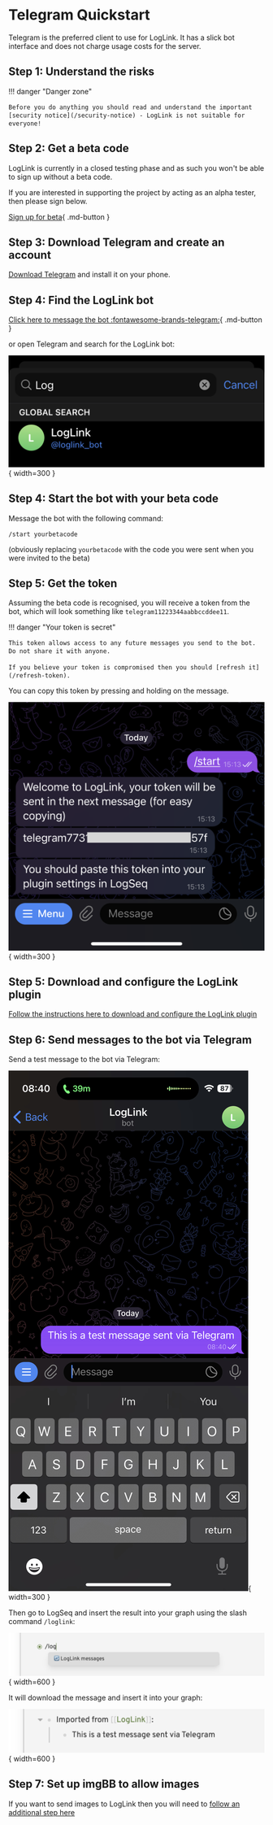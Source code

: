 # Telegram Quickstart

Telegram is the preferred client to use for LogLink. It has a slick bot interface and does not charge usage costs for the server.

## Step 1: Understand the risks

!!! danger "Danger zone"

    Before you do anything you should read and understand the important [security notice](/security-notice) - LogLink is not suitable for everyone!

## Step 2: Get a beta code

LogLink is currently in a closed testing phase and as such you won't be able to sign up without a beta code.

If you are interested in supporting the project by acting as an alpha tester, then please sign below.

[Sign up for beta](https://form.jotform.com/230035811319043){ .md-button }

## Step 3: Download Telegram and create an account

[Download Telegram](https://telegram.org/apps) and install it on your phone.

## Step 4: Find the LogLink bot

[Click here to message the bot :fontawesome-brands-telegram:](https://t.me/loglink_bot){ .md-button }

or open Telegram and search for the LogLink bot:

![](./img/telegram/search_for_bot.png){ width=300 }

## Step 4: Start the bot with your beta code

Message the bot with the following command:

```
/start yourbetacode
```

(obviously replacing `yourbetacode` with the code you were sent when you were invited to the beta)

## Step 5: Get the token

Assuming the beta code is recognised, you will receive a token from the bot, which will look something like `telegram11223344aabbccddee11`.

!!! danger "Your token is secret"

    This token allows access to any future messages you send to the bot. Do not share it with anyone.

    If you believe your token is compromised then you should [refresh it](/refresh-token).

You can copy this token by pressing and holding on the message.

![](./img/telegram/get_token.png){ width=300 }

## Step 5: Download and configure the LogLink plugin

[Follow the instructions here to download and configure the LogLink plugin](/setup-plugin)

## Step 6: Send messages to the bot via Telegram

Send a test message to the bot via Telegram:

![](./img/telegram/test_message_sent.jpeg){ width=300 }

Then go to LogSeq and insert the result into your graph using the slash command `/loglink`:

![](./img/client/slash_command.png){ width=600 }

It will download the message and insert it into your graph:

![](./img/telegram/test_message_received.png){ width=600 }

## Step 7: Set up imgBB to allow images

If you want to send images to LogLink then you will need to [follow an additional step here](/image-upload)



